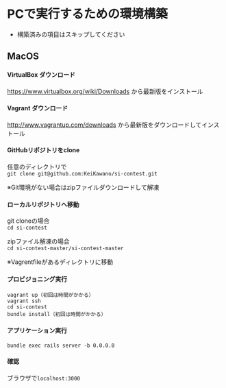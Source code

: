# PCで実行するための環境構築
* 構築済みの項目はスキップしてください

## MacOS

#### VirtualBox ダウンロード
https://www.virtualbox.org/wiki/Downloads から最新版をインストール

#### Vagrant ダウンロード
http://www.vagrantup.com/downloads から最新版をダウンロードしてインストール

#### GitHubリポジトリをclone
任意のディレクトリで<br>
`git clone git@github.com:KeiKawano/si-contest.git`

※Git環境がない場合はzipファイルダウンロードして解凍

#### ローカルリポジトリへ移動

git cloneの場合<br>
`cd si-contest`

zipファイル解凍の場合<br>
`cd si-contest-master/si-contest-master`

※Vagrentfileがあるディレクトリに移動<br>

#### プロビジョニング実行

```
vagrant up（初回は時間がかかる）
vagrant ssh
cd si-contest
bundle install（初回は時間がかかる）
```

#### アプリケーション実行
`bundle exec rails server -b 0.0.0.0`

#### 確認
ブラウザで`localhost:3000`


